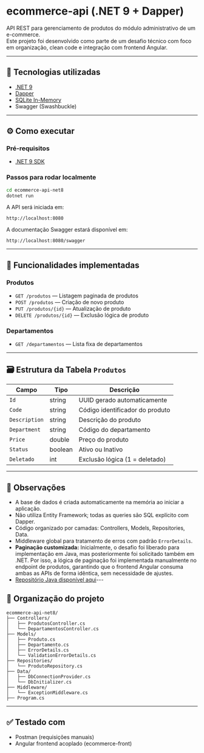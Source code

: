 # ecommerce-api (.NET 9 + Dapper)

API REST para gerenciamento de produtos do módulo administrativo de um e-commerce.  
Este projeto foi desenvolvido como parte de um desafio técnico com foco em organização, clean code e integração com frontend Angular.

---

## 📌 Tecnologias utilizadas

- [.NET 9](https://dotnet.microsoft.com/)
- [Dapper](https://github.com/DapperLib/Dapper)
- [SQLite In-Memory](https://www.sqlite.org/inmemorydb.html)
- Swagger (Swashbuckle)

---

## ⚙️ Como executar

### Pré-requisitos

- [.NET 9 SDK](https://dotnet.microsoft.com/en-us/download/dotnet/9.0)

### Passos para rodar localmente

```bash
cd ecommerce-api-net8
dotnet run
```

A API será iniciada em:

```
http://localhost:8080
```

A documentação Swagger estará disponível em:

```
http://localhost:8080/swagger
```

---

## 🔧 Funcionalidades implementadas

### Produtos

- `GET /produtos` — Listagem paginada de produtos
- `POST /produtos` — Criação de novo produto
- `PUT /produtos/{id}` — Atualização de produto
- `DELETE /produtos/{id}` — Exclusão lógica de produto

### Departamentos

- `GET /departamentos` — Lista fixa de departamentos

---

## 🗃️ Estrutura da Tabela `Produtos`

| Campo         | Tipo     | Descrição                           |
|---------------|----------|-------------------------------------|
| `Id`          | string   | UUID gerado automaticamente         |
| `Code`        | string   | Código identificador do produto     |
| `Description` | string   | Descrição do produto                |
| `Department`  | string   | Código do departamento              |
| `Price`       | double   | Preço do produto                    |
| `Status`      | boolean  | Ativo ou Inativo                    |
| `Deletado`    | int      | Exclusão lógica (1 = deletado)      |

---

## 🏁 Observações

- A base de dados é criada automaticamente na memória ao iniciar a aplicação.
- Não utiliza Entity Framework; todas as queries são SQL explícito com Dapper.
- Código organizado por camadas: Controllers, Models, Repositories, Data.
- Middleware global para tratamento de erros com padrão `ErrorDetails`.
- **Paginação customizada:** Inicialmente, o desafio foi liberado para implementação em Java, mas posteriormente foi solicitado também em .NET. Por isso, a lógica de paginação foi implementada manualmente no endpoint de produtos, garantindo que o frontend Angular consuma ambas as APIs de forma idêntica, sem necessidade de ajustes.
- [Repositório Java disponível aqui](https://github.com/lelicerre/ecommerce-api)---

## 📁 Organização do projeto

```
ecommerce-api-net8/
├── Controllers/
│   ├── ProdutosController.cs
│   └── DepartamentosController.cs
├── Models/
│   ├── Produto.cs
│   ├── Departamento.cs
│   ├── ErrorDetails.cs
│   └── ValidationErrorDetails.cs
├── Repositories/
│   └── ProdutoRepository.cs
├── Data/
│   ├── DbConnectionProvider.cs
│   └── DbInitializer.cs
├── Middleware/
│   └── ExceptionMiddleware.cs
├── Program.cs
```

---

## ✅ Testado com

- Postman (requisições manuais)
- Angular frontend acoplado (ecommerce-front)
